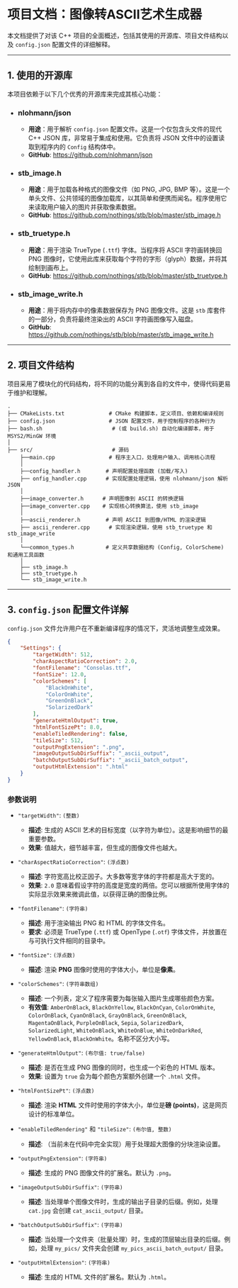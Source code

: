 # 项目文档：图像转ASCII艺术生成器

本文档提供了对该 C++ 项目的全面概述，包括其使用的开源库、项目文件结构以及 `config.json` 配置文件的详细解释。

---

## 1. 使用的开源库

本项目依赖于以下几个优秀的开源库来完成其核心功能：

* ### **nlohmann/json**
    * **用途**：用于解析 `config.json` 配置文件。这是一个仅包含头文件的现代 C++ JSON 库，非常易于集成和使用。它负责将 JSON 文件中的设置读取到程序内的 `Config` 结构体中。
    * **GitHub**: <https://github.com/nlohmann/json>

* ### **stb_image.h**
    * **用途**：用于加载各种格式的图像文件（如 PNG, JPG, BMP 等）。这是一个单头文件、公共领域的图像加载库，以其简单和便携而闻名。程序使用它来读取用户输入的图片并获取像素数据。
    * **GitHub**: <https://github.com/nothings/stb/blob/master/stb_image.h>

* ### **stb_truetype.h**
    * **用途**：用于渲染 TrueType (`.ttf`) 字体。当程序将 ASCII 字符画转换回 PNG 图像时，它使用此库来获取每个字符的字形（glyph）数据，并将其绘制到画布上。
    * **GitHub**: <https://github.com/nothings/stb/blob/master/stb_truetype.h>

* ### **stb_image_write.h**
    * **用途**：用于将内存中的像素数据保存为 PNG 图像文件。这是 `stb` 库套件的一部分，负责将最终渲染出的 ASCII 字符画图像写入磁盘。
    * **GitHub**: <https://github.com/nothings/stb/blob/master/stb_image_write.h>

---

## 2. 项目文件结构

项目采用了模块化的代码结构，将不同的功能分离到各自的文件中，使得代码更易于维护和理解。

```
.
├── CMakeLists.txt              # CMake 构建脚本，定义项目、依赖和编译规则
├── config.json                 # JSON 配置文件，用于控制程序的各种行为
├── bash.sh                      # (或 build.sh) 自动化编译脚本，用于 MSYS2/MinGW 环境
│
├── src/                         # 源码
    ├──main.cpp                 # 程序主入口，处理用户输入、调用核心流程
    │
    ├──config_handler.h        # 声明配置处理函数 (加载/写入)
    ├── onfig_handler.cpp      # 实现配置处理逻辑，使用 nlohmann/json 解析 JSON
    │
    ├──image_converter.h      # 声明图像到 ASCII 的转换逻辑
    ├──image_converter.cpp    # 实现核心转换算法，使用 stb_image
    │
    ├──ascii_renderer.h        # 声明 ASCII 到图像/HTML 的渲染逻辑
    ├── ascii_renderer.cpp      # 实现渲染逻辑，使用 stb_truetype 和 stb_image_write
    │
    └──common_types.h          # 定义共享数据结构 (Config, ColorScheme) 和通用工具函数
    │
    ├── stb_image.h        
    ├── stb_truetype.h      
    └── stb_image_write.h   
```

---

## 3. `config.json` 配置文件详解

`config.json` 文件允许用户在不重新编译程序的情况下，灵活地调整生成效果。

```json
{
    "Settings": {
        "targetWidth": 512,
        "charAspectRatioCorrection": 2.0,
        "fontFilename": "Consolas.ttf",
        "fontSize": 12.0,
        "colorSchemes": [
            "BlackOnWhite",
            "ColorOnWhite",
            "GreenOnBlack",
            "SolarizedDark"
        ],
        "generateHtmlOutput": true,
        "htmlFontSizePt": 8.0,
        "enableTiledRendering": false,
        "tileSize": 512,
        "outputPngExtension": ".png",
        "imageOutputSubDirSuffix": "_ascii_output",
        "batchOutputSubDirSuffix": "_ascii_batch_output",
        "outputHtmlExtension": ".html"
    }
}
```

### 参数说明

* `"targetWidth"`: `(整数)`
    * **描述**: 生成的 ASCII 艺术的目标宽度（以字符为单位）。这是影响细节的最重要参数。
    * **效果**: 值越大，细节越丰富，但生成的图像文件也越大。

* `"charAspectRatioCorrection"`: `(浮点数)`
    * **描述**: 字符宽高比校正因子。大多数等宽字体的字符都是高大于宽的。
    * **效果**: `2.0` 意味着假设字符的高度是宽度的两倍。您可以根据所使用字体的实际显示效果来微调此值，以获得正确的图像比例。

* `"fontFilename"`: `(字符串)`
    * **描述**: 用于渲染输出 PNG 和 HTML 的字体文件名。
    * **要求**: 必须是 TrueType (`.ttf`) 或 OpenType (`.otf`) 字体文件，并放置在与可执行文件相同的目录中。

* `"fontSize"`: `(浮点数)`
    * **描述**: 渲染 **PNG** 图像时使用的字体大小，单位是**像素**。

* `"colorSchemes"`: `(字符串数组)`
    * **描述**: 一个列表，定义了程序需要为每张输入图片生成哪些颜色方案。
    * **有效值**: `AmberOnBlack`, `BlackOnYellow`, `BlackOnCyan`, `ColorOnWhite`, `ColorOnBlack`, `CyanOnBlack`, `GrayOnBlack`, `GreenOnBlack`, `MagentaOnBlack`, `PurpleOnBlack`, `Sepia`, `SolarizedDark`, `SolarizedLight`, `WhiteOnBlack`, `WhiteOnBlue`, `WhiteOnDarkRed`, `YellowOnBlack`, `BlackOnWhite`。名称不区分大小写。

* `"generateHtmlOutput"`: `(布尔值: true/false)`
    * **描述**: 是否在生成 PNG 图像的同时，也生成一个彩色的 HTML 版本。
    * **效果**: 设置为 `true` 会为每个颜色方案额外创建一个 `.html` 文件。

* `"htmlFontSizePt"`: `(浮点数)`
    * **描述**: 渲染 **HTML** 文件时使用的字体大小，单位是**磅 (points)**，这是网页设计的标准单位。

* `"enableTiledRendering"` 和 `"tileSize"`: `(布尔值, 整数)`
    * **描述**: （当前未在代码中完全实现）用于处理超大图像的分块渲染设置。

* `"outputPngExtension"`: `(字符串)`
    * **描述**: 生成的 PNG 图像文件的扩展名。默认为 `.png`。

* `"imageOutputSubDirSuffix"`: `(字符串)`
    * **描述**: 当处理单个图像文件时，生成的输出子目录的后缀。例如，处理 `cat.jpg` 会创建 `cat_ascii_output/` 目录。

* `"batchOutputSubDirSuffix"`: `(字符串)`
    * **描述**: 当处理一个文件夹（批量处理）时，生成的顶层输出目录的后缀。例如，处理 `my_pics/` 文件夹会创建 `my_pics_ascii_batch_output/` 目录。

* `"outputHtmlExtension"`: `(字符串)`
    * **描述**: 生成的 HTML 文件的扩展名。默认为 `.html`。
